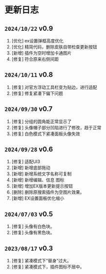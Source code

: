 # 更新日志

## `2024/10/22` v0.9
1. [优化] ex设置弹框高度优化
2. [优化] 精简代码，删除皮肤自带检查更新按钮
3. [新增] 插件为空时增加卡通图片
4. [修复] 符合原来右侧间距



## `2024/10/11` v0.8

1. [修复] 对官方浮动工具栏变为贴边，进行适配
2. [修复] 修复紧凑下偏下问题

## `2024/09/30` v0.7

1. [修复] 分组的圆角能正常显示了
2. [修复] 头像帽子部分凹陷进行了修改，趋于正常
3. [修复] 白色模式下紧凑面板头像失效

## `2024/09/28` v0.6

1. [修复] 适配UI3
2. [新增] 新增底部拖动
3. [新增] 新增系统文字名称可复制
4. [新增] 新增编辑、信息 图标
5. [新增] 增加EX版本更新提示按钮
6. [删除] 删除原搜索插件为空图片效果。
7. [新增] EX设置面板优化缩小


## `2024/07/03` v0.5

1. [修复] 头像有白色块。
2. [修复] 头像有黑色块。

## `2023/08/17` v0.3

1. [修复] 紧凑模式下"替身"过大。
2. [修复] 紧凑模式下，插件图标不居中。

